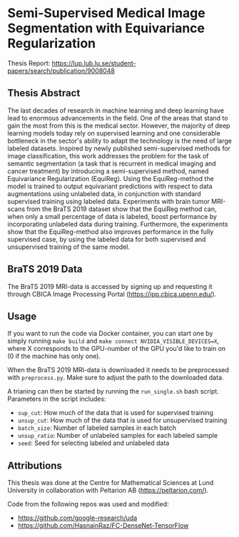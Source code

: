 # Semi-Supervised Medical Image Segmentation with Equivariance Regularization
Thesis Report: https://lup.lub.lu.se/student-papers/search/publication/9008048

## Thesis Abstract
The last decades of research in machine learning and deep learning have lead to enormous advancements in the field. One of the areas that stand to gain the most from this is the medical sector. However, the majority of deep learning models today rely on supervised learning and one considerable bottleneck in the sector's ability to adapt the technology is the need of large labeled datasets. Inspired by newly published semi-supervised methods for image classification, this work addresses the problem for the task of semantic segmentation (a task that is recurrent in medical imaging and cancer treatment) by introducing a semi-supervised method, named Equivariance Regularization (EquiReg). Using the EquiReg-method the model is trained to output equivariant predictions with respect to data augmentations using unlabeled data, in conjunction with standard supervised training using labeled data. Experiments with brain tumor MRI-scans from the BraTS 2019 dataset show that the EquiReg method can, when only a small percentage of data is labeled, boost performance by incorporating unlabeled data during training. Furthermore, the experiments show that the EquiReg-method also improves performance in the fully supervised case, by using the labeled data for both supervised and unsupervised training of the same model.

## BraTS 2019 Data
The BraTS 2019 MRI-data is accessed by signing up and requesting it through CBICA Image Processing Portal (https://ipp.cbica.upenn.edu/).

## Usage
If you want to run the code via Docker container, you can start one by simply running `make build` and `make connect NVIDIA_VISIBLE_DEVICES=X`, where X corresponds to the GPU-number of the GPU you'd like to train on (0 if the machine has only one).

When the BraTS 2019 MRI-data is downloaded it needs to be preprocessed with `preprocess.py`. Make sure to adjust the path to the downloaded data. 

A trianing can then be started by running the `run_single.sh` bash script. Parameters in the script includes:

* `sup_cut`: How much of the data that is used for supervised training
* `unsup_cut`: How much of the data that is used for unsupervised training
* `batch_size`: Number of labeled samples in each batch
* `unsup_ratio`: Number of unlabeled samples for each labeled sample
* `seed`: Seed for selecting labeled and unlabeled data

## Attributions
This thesis was done at the Centre for Mathematical Sciences at Lund University in collaboration with Peltarion AB (https://peltarion.com/).

Code from the following repos was used and modified:

* https://github.com/google-research/uda
* https://github.com/HasnainRaz/FC-DenseNet-TensorFlow
